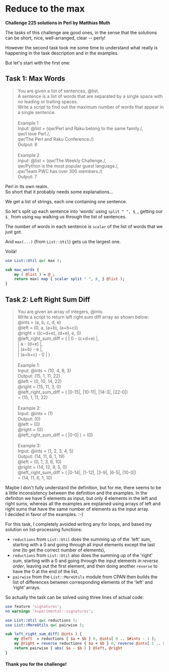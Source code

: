# Reduce to the max
**Challenge 225 solutions in Perl by Matthias Muth**

The tasks of this challenge are good ones,
in the sense that the solutions can be short, nice, well-arranged, clear -- perly!

However the second task took me some time to understand what really is happening
in the task description and in the examples.

But let's start with the first one:

## Task 1: Max Words

> You are given a list of sentences, @list.<br/>
> A sentence is a list of words that are separated by a single space with no leading or trailing spaces.<br/>
> Write a script to find out the maximum number of words that appear in a single sentence.<br/>
> <br/>
> Example 1<br/>
> Input: @list = (qw/Perl and Raku belong to the same family./,<br/>
>                 qw/I love Perl./,<br/>
>                 qw/The Perl and Raku Conference./)<br/>
> Output: 8<br/>
> <br/>
> Example 2<br/>
> Input: @list = (qw/The Weekly Challenge./,<br/>
>                 qw/Python is the most popular guest language./,<br/>
>                 qw/Team PWC has over 300 members./)<br/>
> Output: 7<br/>

Perl in its own realm.<br/>
So short that it probably needs some explanations...

We get a list of strings, each one containing one sentence.

So let's split up each sentence into 'words' using `split " ", $_`,
getting our `$_` from using `map` walking us through the list of sentences.

The number of words in each sentence is `scalar` of the list of words that we just got.

And `max(...)` (from `List::Util`) gets us the largest one.

Voilà!

```perl
use List::Util qw( max );

sub max_words {
    my ( @list ) = @_;
    return max( map { scalar split " ", $_ } @list );
}
```

## Task 2: Left Right Sum Diff

> You are given an array of integers, @ints.<br/>
> Write a script to return left right sum diff array as shown below:<br/>
> @ints = (a, b, c, d, e)<br/>
> @left  = (0, a, (a+b), (a+b+c))<br/>
> @right = ((c+d+e), (d+e), e, 0)<br/>
> @left_right_sum_diff = ( | 0 - (c+d+e) |,<br/>
>                          | a - (d+e)   |,<br/>
>                          | (a+b) - e   |,<br/>
>                          | (a+b+c) - 0 | )<br/>
> <br/>
> Example 1:<br/>
> Input: @ints = (10, 4, 8, 3)<br/>
> Output: (15, 1, 11, 22)<br/>
> @left  = (0, 10, 14, 22)<br/>
> @right = (15, 11, 3, 0)<br/>
> @left_right_sum_diff = ( |0-15|, |10-11|, |14-3|, |22-0|)<br/>
>                      = (15, 1, 11, 22)<br/>
> <br/>
> Example 2:<br/>
> Input: @ints = (1)<br/>
> Output: (0)<br/>
> @left  = (0)<br/>
> @right = (0)<br/>
> @left_right_sum_diff = ( |0-0| ) = (0)<br/>
> <br/>
> Example 3:<br/>
> Input: @ints = (1, 2, 3, 4, 5)<br/>
> Output: (14, 11, 6, 1, 19)<br/>
> @left  = (0, 1, 3, 6, 10)<br/>
> @right = (14, 12, 9, 5, 0)<br/>
> @left_right_sum_diff = ( |0-14|, |1-12|, |3-9|, |6-5|, |10-0|)<br/>
>                      = (14, 11, 6, 1, 10)<br/>

Maybe I don't fully understand the definition,
but for me, there seems to be a little inconsistency between the definition and the examples.
In the definiton we have 5 elements as input, but only 4 elements in the left and right sums,
whereas all the examples are explained using arrays of left and right sums
that have the same number of elements as the input array.<br/>
I decided in favor of the examples. :-)

For this task, I completely avoided writing any for loops,
and based my solution on list-processing functions:
* `reductions` from `List::Util` does the summing up of the 'left' sum,
starting with a 0 and going through all input elements except the last one (to get the correct number of elements),
* `reductions` from `List::Util` also does the summing up of the 'right' sum,
starting with a 0 and going through the input elements *in reverse order*,
leaving out the first element, and then doing another `reverse` to have the 0 at the end of the list,
* `pairwise` from the `List::MoreUtils` module from CPAN then builds the list of differences
between corresponding elements of the 'left' and 'right' arrays.
 
So actually the task can be solved using three lines of actual code:

```perl
use feature 'signatures';
no warnings 'experimental::signatures';

use List::Util qw( reductions );
use List::MoreUtils qw( pairwise );

sub left_right_sum_diff( @ints ) {
    my @left  = reductions { $a + $b } 0, @ints[ 0 .. $#ints - 1 ];
    my @right = reverse reductions { $a + $b } 0, reverse @ints[ 1 .. $#ints ];
    return pairwise { abs( $a - $b ) } @left, @right
}
```

#### **Thank you for the challenge!**
